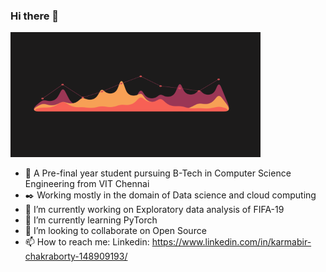 ### Hi there 👋

<img src="Github.gif" height = 200 width = 400> <br>
- 📗 A Pre-final year student pursuing B-Tech in Computer Science Engineering from VIT Chennai <br>
- ✒️ Working mostly in the domain of Data science and cloud computing <br>
- 🔭 I’m currently working on Exploratory data analysis of FIFA-19 <br>
- 🌱 I’m currently learning PyTorch <br>
- 👯 I’m looking to collaborate on Open Source <br>
- 📫 How to reach me: Linkedin: https://www.linkedin.com/in/karmabir-chakraborty-148909193/ <br>


